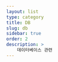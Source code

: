 ```yaml
---
layout: list
type: category
title: DB
slug: db
sidebar: true
order: 2
description: >
    데이터베이스 관련
---
```

